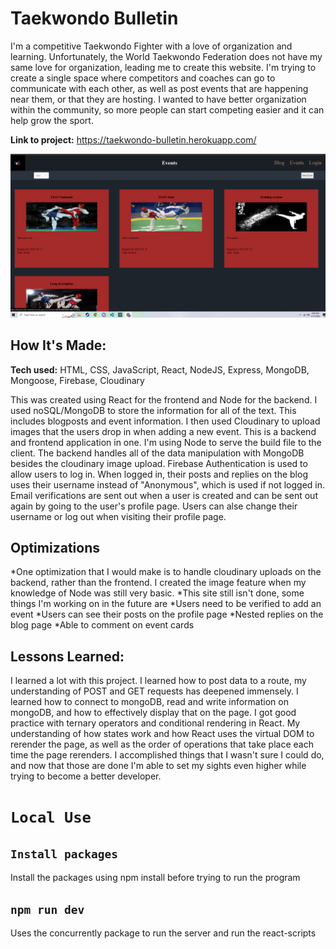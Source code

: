 # Taekwondo Bulletin
I'm a competitive Taekwondo Fighter with a love of organization and learning. Unfortunately, the World Taekwondo Federation does not have my same love for organization, leading me to create this website. I'm trying to create a single space where competitors and coaches can go to communicate with each other, as well as post events that are happening near them, or that they are hosting. I wanted to have better organization within the community, so more people can start competing easier and it can help grow the sport.

**Link to project:** https://taekwondo-bulletin.herokuapp.com/

![alt tag](https://github.com/Vastagon/taekwondo-bulletin/blob/main/public/tkd.png)


## How It's Made:

**Tech used:** HTML, CSS, JavaScript, React, NodeJS, Express, MongoDB, Mongoose, Firebase, Cloudinary

This was created using React for the frontend and Node for the backend. I used noSQL/MongoDB to store the information for all of the text. This includes blogposts and event information. I then used Cloudinary to upload images that the users drop in when adding a new event. This is a backend and frontend application in one. I'm using Node to serve the build file to the client. The backend handles all of the data manipulation with MongoDB besides the cloudinary image upload. Firebase Authentication is used to allow users to log in. When logged in, their posts and replies on the blog uses their username instead of "Anonymous", which is used if not logged in. Email verifications are sent out when a user is created and can be sent out again by going to the user's profile page. Users can alse change their username or log out when visiting their profile page.

## Optimizations

*One optimization that I would make is to handle cloudinary uploads on the backend, rather than the frontend. I created the image feature when my knowledge of Node was still very basic.
*This site still isn't done, some things I'm working on in the future are
  *Users need to be verified to add an event
  *Users can see their posts on the profile page
  *Nested replies on the blog page
  *Able to comment on event cards
  
## Lessons Learned:

I learned a lot with this project. I learned how to post data to a route, my understanding of POST and GET requests has deepened immensely. I learned how to connect to mongoDB, read and write information on mongoDB, and how to effectively display that on the page. I got good practice with ternary operators and conditional rendering in React. My understanding of how states work and how React uses the virtual DOM to rerender the page, as well as the order of operations that take place each time the page rerenders. I accomplished things that I wasn't sure I could do, and now that those are done I'm able to set my sights even higher while trying to become a better developer.

# `Local Use`

## `Install packages`
Install the packages using npm install before trying to run the program

## `npm run dev`
Uses the concurrently package to run the server and run the react-scripts


